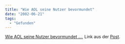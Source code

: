 ```yaml
---
title: "Wie AOL seine Nutzer bevormundet"
date: "2002-06-21"
tags:
  - "Gefunden"
---
```


[Wie AOL seine Nutzer bevormundet …](http://odem.org/insert_coin/mythen/aol.html), Link aus der [Post](http://www.mikro.org/rohrpost).
